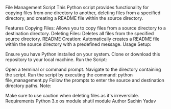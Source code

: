 File Management Script
This Python script provides functionality for copying files from one directory to another, deleting files from a specified directory, and creating a README file within the source directory.

Features
Copying Files: Allows you to copy files from a source directory to a destination directory.
Deleting Files: Deletes all files from the specified source directory.
README Creation: Automatically creates a README file within the source directory with a predefined message.
Usage
Setup:

Ensure you have Python installed on your system.
Clone or download this repository to your local machine.
Run the Script:

Open a terminal or command prompt.
Navigate to the directory containing the script.
Run the script by executing the command: python file_management.py
Follow the prompts to enter the source and destination directory paths.
Note:

Make sure to use caution when deleting files as it's irreversible.
Requirements
Python 3.x
os module
shutil module
Author
Sachin Yadav
